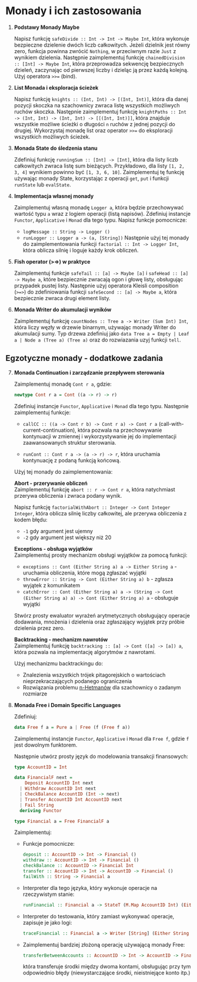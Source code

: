 # Monady i ich zastosowania

1. **Podstawy Monady Maybe**  

   Napisz funkcję `safeDivide :: Int -> Int -> Maybe Int`, która wykonuje bezpieczne dzielenie dwóch liczb całkowitych. 
   Jeżeli dzielnik jest równy zero, funkcja powinna zwrócić `Nothing`, w przeciwnym razie `Just` z wynikiem dzielenia.
   Następnie zaimplementuj funkcję `chainedDivision :: [Int] -> Maybe Int`, która przeprowadza sekwencję bezpiecznych 
   dzieleń, zaczynając od pierwszej liczby i dzieląc ją przez każdą kolejną. Użyj operatora `>>=` (bind).

2. **List Monada i eksploracja ścieżek**  

   Napisz funkcję `knights :: (Int, Int) -> [(Int, Int)]`, która dla danej pozycji skoczka na szachownicy 
   zwraca listę wszystkich możliwych ruchów skoczka. Następnie zaimplementuj funkcję `knightPaths :: Int -> (Int, Int) -> (Int, Int) -> [[(Int, Int)]]`, 
   która znajduje wszystkie możliwe ścieżki o długości `n` ruchów z jednej pozycji do drugiej. Wykorzystaj monadę list oraz 
   operator `>>=` do eksploracji wszystkich możliwych ścieżek.

3. **Monada State do śledzenia stanu**  

   Zdefiniuj funkcję `runningSum :: [Int] -> [Int]`, która dla listy liczb całkowitych zwraca listę sum bieżących.
   Przykładowo, dla listy `[1, 2, 3, 4]` wynikiem powinno być `[1, 3, 6, 10]`. Zaimplementuj tę funkcję 
   używając monady State, korzystając z operacji `get`, `put` i funkcji `runState` lub `evalState`.

4. **Implementacja własnej monady**  

   Zaimplementuj własną monadę `Logger a`, która będzie przechowywać wartość typu `a` wraz z logiem 
   operacji (listą napisów). Zdefiniuj instancje `Functor`, `Applicative` i `Monad` dla tego typu.
   Napisz funkcje pomocnicze:
   - `logMessage :: String -> Logger ()`
   - `runLogger :: Logger a -> (a, [String])`
   Następnie użyj tej monady do zaimplementowania funkcji `factorial :: Int -> Logger Int`, 
   która oblicza silnię i loguje każdy krok obliczeń.

5. **Fish operator (>=>) w praktyce**  

   Zaimplementuj funkcje `safeTail :: [a] -> Maybe [a]` i `safeHead :: [a] -> Maybe a`, 
   które bezpiecznie zwracają ogon i głowę listy, obsługując przypadek pustej listy. 
   Następnie użyj operatora Kleisli composition (`>=>`) do zdefiniowania funkcji `safeSecond :: [a] -> Maybe a`, 
   która bezpiecznie zwraca drugi element listy.

6. **Monada Writer do akumulacji wyników**  
    
   Zaimplementuj funkcję `countNodes :: Tree a -> Writer (Sum Int) Int`, która liczy węzły w drzewie binarnym, 
   używając monady Writer do akumulacji sumy. Typ drzewa zdefiniuj jako 
   `data Tree a = Empty | Leaf a | Node a (Tree a) (Tree a)` oraz do rozwiazania uzyj funkcji `tell`. 

## Egzotyczne monady - dodatkowe zadania

7. **Monada Continuation i zarządzanie przepływem sterowania**  

    Zaimplementuj monadę `Cont r a`, gdzie:
    ```haskell
    newtype Cont r a = Cont ((a -> r) -> r)
    ```
    
    Zdefiniuj instancje `Functor`, `Applicative` i `Monad` dla tego typu. Następnie zaimplementuj funkcje:
    
    - `callCC :: ((a -> Cont r b) -> Cont r a) -> Cont r a` (call-with-current-continuation), 
      która pozwala na przechowywanie kontynuacji w zmiennej i wykorzystywanie jej do implementacji 
      zaawansowanych struktur sterowania.
    
    - `runCont :: Cont r a -> (a -> r) -> r`, która uruchamia kontynuację z podaną funkcją końcową.
    
    Użyj tej monady do zaimplementowania:

   **Abort - przerywanie obliczeń**  
   Zaimplementuj funkcję `abort :: r -> Cont r a`, która natychmiast przerywa obliczenia i zwraca podany wynik.
   
   Napisz funkcję `factorialWithAbort :: Integer -> Cont Integer Integer`, która oblicza silnię liczby całkowitej, ale przerywa obliczenia z kodem błędu:
   * `-1` gdy argument jest ujemny
   * `-2` gdy argument jest większy niż 20

   **Exceptions - obsługa wyjątków**  
   Zaimplementuj prosty mechanizm obsługi wyjątków za pomocą funkcji:
   * `exceptions :: Cont (Either String a) a -> Either String a` - uruchamia obliczenia, które mogą zgłaszać wyjątki
   * `throwError :: String -> Cont (Either String a) b` - zgłasza wyjątek z komunikatem
   * `catchError :: Cont (Either String a) a -> (String -> Cont (Either String a) a) -> Cont (Either String a) a` - obsługuje wyjątki

   Stwórz prosty ewaluator wyrażeń arytmetycznych obsługujący operacje dodawania, mnożenia i dzielenia oraz zgłaszający wyjątek przy próbie dzielenia przez zero.

   **Backtracking - mechanizm nawrotów**  
   Zaimplementuj funkcję `backtracking :: [a] -> Cont ([a] -> [a]) a`, która pozwala na implementację algorytmów z nawrotami.

   Użyj mechanizmu backtrackingu do:
   * Znalezienia wszystkich trójek pitagorejskich o wartościach nieprzekraczających podanego ograniczenia 
   * Rozwiązania problemu [n-Hetmanów](https://pl.wikipedia.org/wiki/Problem_ośmiu_hetmanów) dla szachownicy o zadanym rozmiarze

   

8. **Monada Free i Domain Specific Languages**  

    Zdefiniuj:
    ```haskell
    data Free f a = Pure a | Free (f (Free f a))
    ```
    
    Zaimplementuj instancje `Functor`, `Applicative` i `Monad` dla `Free f`, gdzie `f` jest dowolnym funktorem.
    
    Następnie utwórz prosty język do modelowania transakcji finansowych:
    
    ```haskell
    type AccountID = Int 

    data FinancialF next = 
        Deposit AccountID Int next 
      | Withdraw AccountID Int next 
      | CheckBalance AccountID (Int -> next)
      | Transfer AccountID Int AccountID next
      | Fail String
      deriving Functor
    
    type Financial a = Free FinancialF a
    ```
    
    Zaimplementuj:
    
    - Funkcje pomocnicze: 
      ```haskell
      deposit :: AccountID -> Int -> Financial ()
      withdraw :: AccountID -> Int -> Financial ()
      checkBalance :: AccountID -> Financial Int
      transfer :: AccountID -> Int -> AccountID -> Financial ()
      failWith :: String -> Financial a
      ```
    
    - Interpreter dla tego języka, który wykonuje operacje na rzeczywistym stanie:
      ```haskell
      runFinancial :: Financial a -> StateT (M.Map AccountID Int) (Either String) a
      ```
    
    - Interpreter do testowania, który zamiast wykonywać operacje, zapisuje je jako logi:
      ```haskell
      traceFinancial :: Financial a -> Writer [String] (Either String a)
      ```
    
    - Zaimplementuj bardziej złożoną operację używającą monady Free:
      ```haskell
      transferBetweenAccounts :: AccountID -> Int -> AccountID -> Financial ()
      ```
      która transferuje środki między dwoma kontami, obsługując przy tym odpowiednio błędy 
      (niewystarczające środki, nieistniejące konto itp.)
